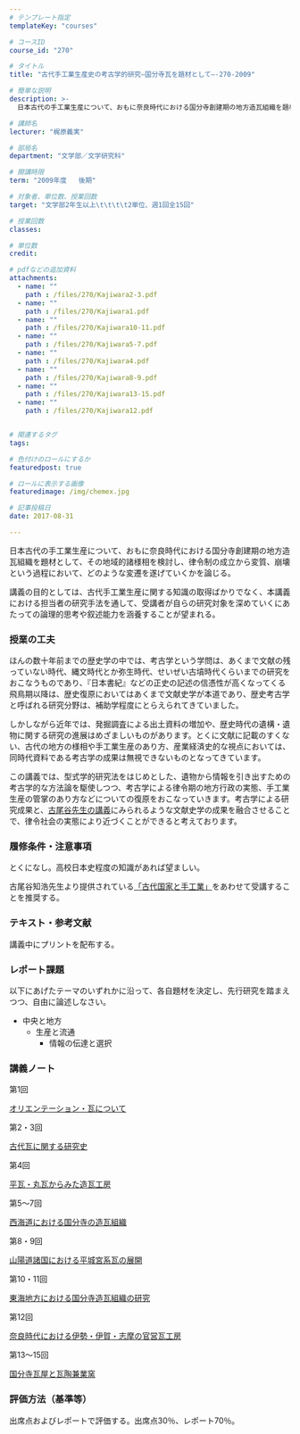 ```yaml
---
# テンプレート指定
templateKey: "courses"

# コースID
course_id: "270"

# タイトル
title: "古代手工業生産史の考古学的研究—国分寺瓦を題材として—-270-2009"

# 簡単な説明
description: >-
  日本古代の手工業生産について、おもに奈良時代における国分寺創建期の地方造瓦組織を題材として、その地域的諸様相を検討し、律令制の成立から変質、崩壊という過程において、どのような変遷を遂げていくかを論じる...

# 講師名
lecturer: "梶原義実"

# 部局名
department: "文学部／文学研究科"

# 開講時限
term: "2009年度	後期"

# 対象者、単位数、授業回数
target: "文学部2年生以上\t\t\t\t2単位、週1回全15回"

# 授業回数
classes: 

# 単位数
credit: 

# pdfなどの追加資料
attachments: 
  - name: "" 
    path : /files/270/Kajiwara2-3.pdf
  - name: "" 
    path : /files/270/Kajiwara1.pdf
  - name: "" 
    path : /files/270/Kajiwara10-11.pdf
  - name: "" 
    path : /files/270/Kajiwara5-7.pdf
  - name: "" 
    path : /files/270/Kajiwara4.pdf
  - name: "" 
    path : /files/270/Kajiwara8-9.pdf
  - name: "" 
    path : /files/270/Kajiwara13-15.pdf
  - name: "" 
    path : /files/270/Kajiwara12.pdf


# 関連するタグ
tags:

# 色付けのロールにするか
featuredpost: true

# ロールに表示する画像
featuredimage: /img/chemex.jpg

# 記事投稿日
date: 2017-08-31

---
```

日本古代の手工業生産について、おもに奈良時代における国分寺創建期の地方造瓦組織を題材として、その地域的諸様相を検討し、律令制の成立から変質、崩壊という過程において、どのような変遷を遂げていくかを論じる。 

講義の目的としては、古代手工業生産に関する知識の取得ばかりでなく、本講義における担当者の研究手法を通して、受講者が自らの研究対象を深めていくにあたっての論理的思考や叙述能力を涵養することが望まれる。
### 授業の工夫

ほんの数十年前までの歴史学の中では、考古学という学問は、あくまで文献の残っていない時代、縄文時代とか弥生時代、せいぜい古墳時代くらいまでの研究をおこなうものであり、『日本書紀』などの正史の記述の信憑性が高くなってくる飛鳥期以降は、歴史復原においてはあくまで文献史学が本道であり、歴史考古学と呼ばれる研究分野は、補助学程度にとらえられてきていました。

しかしながら近年では、発掘調査による出土資料の増加や、歴史時代の遺構・遺物に関する研究の進展はめざましいものがあります。とくに文献に記載のすくない、古代の地方の様相や手工業生産のあり方、産業経済史的な視点においては、同時代資料である考古学の成果は無視できないものとなってきています。

この講義では、型式学的研究法をはじめとした、遺物から情報を引き出すための考古学的な方法論を駆使しつつ、考古学による律令期の地方行政の実態、手工業生産の管掌のあり方などについての復原をおこなっていきます。考古学による研究成果と、[古尾谷先生の講義](./index.php?lang=ja&mode=c&id=136&page_type=index)にみられるような文献史学の成果を融合させることで、律令社会の実態により近づくことができると考えております。

### 履修条件・注意事項

とくになし。高校日本史程度の知識があれば望ましい。

古尾谷知浩先生より提供されている[「古代国家と手工業」](./index.php?lang=ja&mode=c&id=136&page_type=index)をあわせて受講することを推奨する。

### テキスト・参考文献

講義中にプリントを配布する。

### レポート課題

以下にあげたテーマのいずれかに沿って、各自題材を決定し、先行研究を踏まえつつ、自由に論述しなさい。

  * 中央と地方 
      * 生産と流通 
          * 情報の伝達と選択 

### 講義ノート

第1回


[オリエンテーション・瓦について](/files/270/Kajiwara1.pdf) 

第2・3回


[古代瓦に関する研究史](/files/270/Kajiwara2-3.pdf) 

第4回


[平瓦・丸瓦からみた造瓦工房](/files/270/Kajiwara4.pdf) 

第5〜7回


[西海道における国分寺の造瓦組織](/files/270/Kajiwara5-7.pdf) 

第8・9回


[山陽道諸国における平城宮系瓦の展開](/files/270/Kajiwara8-9.pdf) 

第10・11回


[東海地方における国分寺造瓦組織の研究](/files/270/Kajiwara10-11.pdf) 

第12回


[奈良時代における伊勢・伊賀・志摩の官営瓦工房](/files/270/Kajiwara12.pdf) 

第13〜15回


[国分寺瓦屋と瓦陶兼業窯](/files/270/Kajiwara13-15.pdf) 

### 評価方法（基準等）

出席点およびレポートで評価する。出席点30％、レポート70％。
